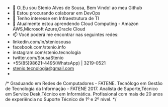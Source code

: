 - 👋 Oi,Eu sou Stenio Alves de Sousa, Bem Vindo! ao meu Github
- 💞️ Estou procurando colaborar em DevOps
- 👀 Tenho interesse em Infraestrutura de TI
- 🌱 Atualmente estou aprendendo Cloud Computing - Amazon AWS,Microsoft Azure,Oracle Cloud 
- 📫 Você poderá me encontrar nas seguintes redes:
-  linkedin.com/in/steniosousa
-  facebook.com/stenio.info
-  instagram.com/stenio.tecnologia
-  twitter.com/SousaStenio
-  +55(85)98621-4495(WhatsApp) | 3219-0521  
-  stenio.tecnologia@gmail.com
-  
/*
Graduando em Redes de Computadores - FATENE.
Tecnólogo em Gestão de Tecnologia da Informação - FATENE 2017.
Analista de Suporte,Técnico em Service Desk,Técnico em Informática.
Profissional com mais de 20 anos de experiência no Suporte Técnico de 1º e 2º nível.
*/
